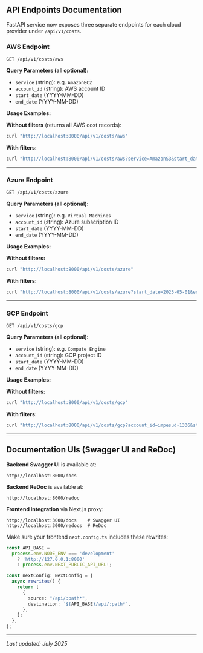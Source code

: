 ## API Endpoints Documentation

FastAPI service now exposes three separate endpoints for each cloud provider under `/api/v1/costs`.

### AWS Endpoint

```
GET /api/v1/costs/aws
```

**Query Parameters (all optional):**

- `service` (string): e.g. `AmazonEC2`
- `account_id` (string): AWS account ID
- `start_date` (YYYY-MM-DD)
- `end_date` (YYYY-MM-DD)

**Usage Examples:**

**Without filters** (returns all AWS cost records):

```bash
curl "http://localhost:8000/api/v1/costs/aws"
```

**With filters:**

```bash
curl "http://localhost:8000/api/v1/costs/aws?service=AmazonS3&start_date=2025-06-01&end_date=2025-06-30"
```

---

### Azure Endpoint

```
GET /api/v1/costs/azure
```

**Query Parameters (all optional):**

- `service` (string): e.g. `Virtual Machines`
- `account_id` (string): Azure subscription ID
- `start_date` (YYYY-MM-DD)
- `end_date` (YYYY-MM-DD)

**Usage Examples:**

**Without filters:**

```bash
curl "http://localhost:8000/api/v1/costs/azure"
```

**With filters:**

```bash
curl "http://localhost:8000/api/v1/costs/azure?start_date=2025-05-01&end_date=2025-05-31"
```

---

### GCP Endpoint

```
GET /api/v1/costs/gcp
```

**Query Parameters (all optional):**

- `service` (string): e.g. `Compute Engine`
- `account_id` (string): GCP project ID
- `start_date` (YYYY-MM-DD)
- `end_date` (YYYY-MM-DD)

**Usage Examples:**

**Without filters:**

```bash
curl "http://localhost:8000/api/v1/costs/gcp"
```

**With filters:**

```bash
curl "http://localhost:8000/api/v1/costs/gcp?account_id=impesud-1336&start_date=2025-04-01&end_date=2025-04-30"
```

---

## Documentation UIs (Swagger UI and ReDoc)

**Backend Swagger UI** is available at:

```
http://localhost:8000/docs
```

**Backend ReDoc** is available at:

```
http://localhost:8000/redoc
```

**Frontend integration** via Next.js proxy:

```
http://localhost:3000/docs    # Swagger UI
http://localhost:3000/redocs  # ReDoc
```

Make sure your frontend `next.config.ts` includes these rewrites:

```ts
const API_BASE =
  process.env.NODE_ENV === 'development'
    ? 'http://127.0.0.1:8000'
    : process.env.NEXT_PUBLIC_API_URL!;

const nextConfig: NextConfig = {
  async rewrites() {
    return [
      {
        source: "/api/:path*",
        destination: `${API_BASE}/api/:path*`,
      },
    ];
  },
};
```

---

*Last updated: July 2025*